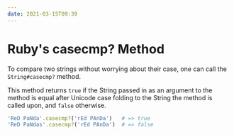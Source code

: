 ```yaml
---
date: 2021-03-15T09:39
---
```


# Ruby's casecmp? Method

To compare two strings without worrying about their case, one can call the
`String#casecmp?` method.

This method returns `true` if the String passed in as an argument to the method
is equal after Unicode case folding to the String the method is called upon,
and `false` otherwise.

```ruby
'ReD PaNda'.casecmp?('rEd PAnDa')   # => true
'ReD PaNdas'.casecmp?('rEd PAnDa')  # => false
```
